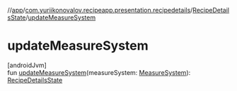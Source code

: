 //[app](../../../index.md)/[com.yuriikonovalov.recipeapp.presentation.recipedetails](../index.md)/[RecipeDetailsState](index.md)/[updateMeasureSystem](update-measure-system.md)

# updateMeasureSystem

[androidJvm]\
fun [updateMeasureSystem](update-measure-system.md)(measureSystem: [MeasureSystem](../../com.yuriikonovalov.recipeapp.application.entities/-measure-system/index.md)): [RecipeDetailsState](index.md)
